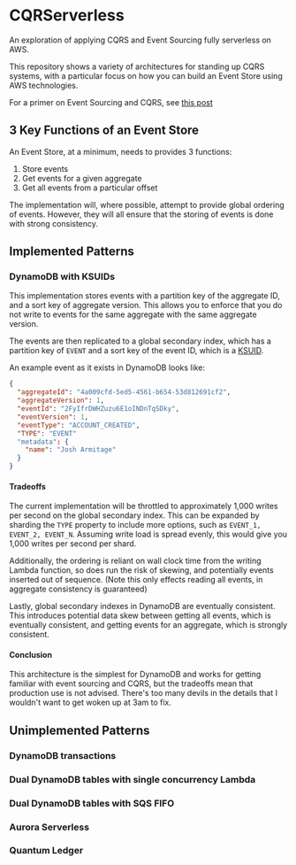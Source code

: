 # CQRServerless

An exploration of applying CQRS and Event Sourcing fully serverless on AWS.

This repository shows a variety of architectures for standing up CQRS systems, with a particular focus on how you can build an Event Store using AWS technologies.

For a primer on Event Sourcing and CQRS, see [this post](https://medium.com/contino-engineering/beginning-the-quest-for-serverless-cqrs-event-sourcing-8bfd5c9eb71e)

## 3 Key Functions of an Event Store

An Event Store, at a minimum, needs to provides 3 functions:

1. Store events
2. Get events for a given aggregate
3. Get all events from a particular offset

The implementation will, where possible, attempt to provide global ordering of events. However, they will all ensure that the storing of events is done with strong consistency.

## Implemented Patterns

### DynamoDB with KSUIDs

This implementation stores events with a partition key of the aggregate ID, and a sort key of aggregate version. This allows you to enforce that you do not write to events for the same aggregate with the same aggregate version.

The events are then replicated to a global secondary index, which has a partition key of `EVENT` and a sort key of the event ID, which is a [KSUID](https://github.com/segmentio/ksuid).

An example event as it exists in DynamoDB looks like:

```json
{
  "aggregateId": "4a009cfd-5ed5-4561-b654-53d812691cf2",
  "aggregateVersion": 1,
  "eventId": "2FyIfrDWHZuzu6E1oINDnTqSDky",
  "eventVersion": 1,
  "eventType": "ACCOUNT_CREATED",
  "TYPE": "EVENT"
  "metadata": {
    "name": "Josh Armitage"
  }
}
```

#### Tradeoffs

The current implementation will be throttled to approximately 1,000 writes per second on the global secondary index. This can be expanded by sharding the `TYPE` property to include more options, such as `EVENT_1, EVENT_2, EVENT_N`. Assuming write load is spread evenly, this would give you 1,000 writes per second per shard.

Additionally, the ordering is reliant on wall clock time from the writing Lambda function, so does run the risk of skewing, and potentially events inserted out of sequence. (Note this only effects reading all events, in aggregate consistency is guaranteed)

Lastly, global secondary indexes in DynamoDB are eventually consistent. This introduces potential data skew between getting all events, which is eventually consistent, and getting events for an aggregate, which is strongly consistent.

#### Conclusion

This architecture is the simplest for DynamoDB and works for getting familiar with event sourcing and CQRS, but the tradeoffs mean that production use is not advised. There's too many devils in the details that I wouldn't want to get woken up at 3am to fix.

## Unimplemented Patterns

### DynamoDB transactions

### Dual DynamoDB tables with single concurrency Lambda

### Dual DynamoDB tables with SQS FIFO

### Aurora Serverless

### Quantum Ledger
